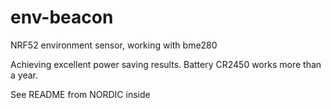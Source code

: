 # env-beacon
NRF52 environment sensor, working with bme280

Achieving excellent power saving results. Battery CR2450 works more than a year.

See README from NORDIC inside
